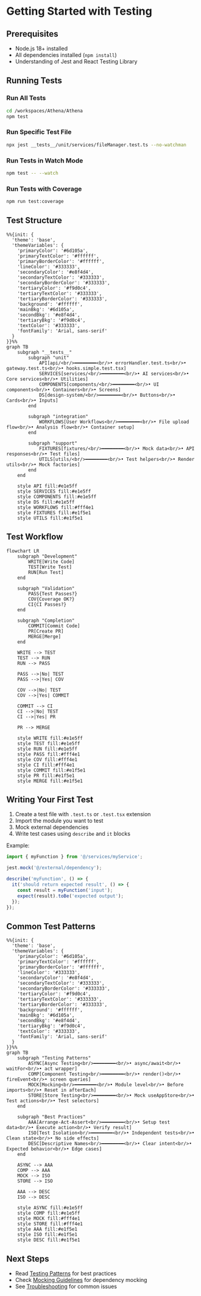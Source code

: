 # Getting Started with Testing

## Prerequisites

- Node.js 18+ installed
- All dependencies installed (`npm install`)
- Understanding of Jest and React Testing Library

## Running Tests

### Run All Tests
```bash
cd /workspaces/Athena/Athena
npm test
```

### Run Specific Test File
```bash
npx jest __tests__/unit/services/fileManager.test.ts --no-watchman
```

### Run Tests in Watch Mode
```bash
npm test -- --watch
```

### Run Tests with Coverage
```bash
npm run test:coverage
```

## Test Structure

```mermaid
%%{init: {
  'theme': 'base',
  'themeVariables': {
    'primaryColor': '#6d105a',
    'primaryTextColor': '#ffffff',
    'primaryBorderColor': '#ffffff',
    'lineColor': '#333333',
    'secondaryColor': '#e8f4d4',
    'secondaryTextColor': '#333333',
    'secondaryBorderColor': '#333333',
    'tertiaryColor': '#f9d0c4',
    'tertiaryTextColor': '#333333',
    'tertiaryBorderColor': '#333333',
    'background': '#ffffff',
    'mainBkg': '#6d105a',
    'secondBkg': '#e8f4d4',
    'tertiaryBkg': '#f9d0c4',
    'textColor': '#333333',
    'fontFamily': 'Arial, sans-serif'
  }
}}%%
graph TB
    subgraph "__tests__"
        subgraph "unit"
            API[api/<br/>━━━━━━━━<br/>• errorHandler.test.ts<br/>• gateway.test.ts<br/>• hooks.simple.test.tsx]
            SERVICES[services/<br/>━━━━━━━━<br/>• AI services<br/>• Core services<br/>• Utilities]
            COMPONENTS[components/<br/>━━━━━━━━<br/>• UI components<br/>• Containers<br/>• Screens]
            DS[design-system/<br/>━━━━━━━━<br/>• Buttons<br/>• Cards<br/>• Inputs]
        end
        
        subgraph "integration"
            WORKFLOWS[User Workflows<br/>━━━━━━━━<br/>• File upload flow<br/>• Analysis flow<br/>• Container setup]
        end
        
        subgraph "support"
            FIXTURES[fixtures/<br/>━━━━━━━━<br/>• Mock data<br/>• API responses<br/>• Test files]
            UTILS[utils/<br/>━━━━━━━━<br/>• Test helpers<br/>• Render utils<br/>• Mock factories]
        end
    end
    
    style API fill:#e1e5ff
    style SERVICES fill:#e1e5ff
    style COMPONENTS fill:#e1e5ff
    style DS fill:#e1e5ff
    style WORKFLOWS fill:#fff4e1
    style FIXTURES fill:#e1f5e1
    style UTILS fill:#e1f5e1
```

## Test Workflow

```mermaid
flowchart LR
    subgraph "Development"
        WRITE[Write Code]
        TEST[Write Test]
        RUN[Run Test]
    end
    
    subgraph "Validation"
        PASS{Test Passes?}
        COV{Coverage OK?}
        CI{CI Passes?}
    end
    
    subgraph "Completion"
        COMMIT[Commit Code]
        PR[Create PR]
        MERGE[Merge]
    end
    
    WRITE --> TEST
    TEST --> RUN
    RUN --> PASS
    
    PASS -->|No| TEST
    PASS -->|Yes| COV
    
    COV -->|No| TEST
    COV -->|Yes| COMMIT
    
    COMMIT --> CI
    CI -->|No| TEST
    CI -->|Yes| PR
    
    PR --> MERGE
    
    style WRITE fill:#e1e5ff
    style TEST fill:#e1e5ff
    style RUN fill:#e1e5ff
    style PASS fill:#fff4e1
    style COV fill:#fff4e1
    style CI fill:#fff4e1
    style COMMIT fill:#e1f5e1
    style PR fill:#e1f5e1
    style MERGE fill:#e1f5e1
```

## Writing Your First Test

1. Create a test file with `.test.ts` or `.test.tsx` extension
2. Import the module you want to test
3. Mock external dependencies
4. Write test cases using `describe` and `it` blocks

Example:
```typescript
import { myFunction } from '@/services/myService';

jest.mock('@/external/dependency');

describe('myFunction', () => {
  it('should return expected result', () => {
    const result = myFunction('input');
    expect(result).toBe('expected output');
  });
});
```

## Common Test Patterns

```mermaid
%%{init: {
  'theme': 'base',
  'themeVariables': {
    'primaryColor': '#6d105a',
    'primaryTextColor': '#ffffff',
    'primaryBorderColor': '#ffffff',
    'lineColor': '#333333',
    'secondaryColor': '#e8f4d4',
    'secondaryTextColor': '#333333',
    'secondaryBorderColor': '#333333',
    'tertiaryColor': '#f9d0c4',
    'tertiaryTextColor': '#333333',
    'tertiaryBorderColor': '#333333',
    'background': '#ffffff',
    'mainBkg': '#6d105a',
    'secondBkg': '#e8f4d4',
    'tertiaryBkg': '#f9d0c4',
    'textColor': '#333333',
    'fontFamily': 'Arial, sans-serif'
  }
}}%%
graph TB
    subgraph "Testing Patterns"
        ASYNC[Async Testing<br/>━━━━━━━━<br/>• async/await<br/>• waitFor<br/>• act wrapper]
        COMP[Component Testing<br/>━━━━━━━━<br/>• render()<br/>• fireEvent<br/>• screen queries]
        MOCK[Mocking<br/>━━━━━━━━<br/>• Module level<br/>• Before imports<br/>• Reset in afterEach]
        STORE[Store Testing<br/>━━━━━━━━<br/>• Mock useAppStore<br/>• Test actions<br/>• Test selectors]
    end
    
    subgraph "Best Practices"
        AAA[Arrange-Act-Assert<br/>━━━━━━━━<br/>• Setup test data<br/>• Execute action<br/>• Verify result]
        ISO[Test Isolation<br/>━━━━━━━━<br/>• Independent tests<br/>• Clean state<br/>• No side effects]
        DESC[Descriptive Names<br/>━━━━━━━━<br/>• Clear intent<br/>• Expected behavior<br/>• Edge cases]
    end
    
    ASYNC --> AAA
    COMP --> AAA
    MOCK --> ISO
    STORE --> ISO
    
    AAA --> DESC
    ISO --> DESC
    
    style ASYNC fill:#e1e5ff
    style COMP fill:#e1e5ff
    style MOCK fill:#fff4e1
    style STORE fill:#fff4e1
    style AAA fill:#e1f5e1
    style ISO fill:#e1f5e1
    style DESC fill:#e1f5e1
```

## Next Steps

- Read [Testing Patterns](./patterns.md) for best practices
- Check [Mocking Guidelines](./mocking.md) for dependency mocking
- See [Troubleshooting](./troubleshooting.md) for common issues